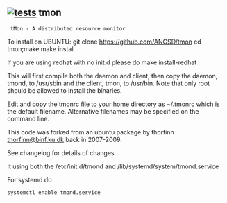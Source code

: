 ## [![tests](https://github.com/ANGSD/tmon/actions/workflows/tests.yml/badge.svg)](https://github.com/ANGSD/tmon/actions/workflows/tests.yml) tmon

	 tMon - A distributed resource monitor

To install on UBUNTU:
	git clone https://github.com/ANGSD/tmon
	cd tmon;make
	make install

If you are using redhat with no init.d
please do
       make install-redhat


This will first compile both the daemon and client, then copy the daemon, 
tmond, to /usr/sbin and the client, tmon, to /usr/bin. Note that only root 
should be allowed to install the binaries.

Edit and copy the tmonrc file to your home directory as ~/.tmonrc which is the
default filename. Alternative filenames may be specified on the command line. 

This code was forked from an ubuntu package by thorfinn thorfinn@binf.ku.dk back in 2007-2009.

See changelog for details of changes

It using both the /etc/init.d/tmond and /lib/systemd/system/tmond.service

For systemd do

	systemctl enable tmond.service
